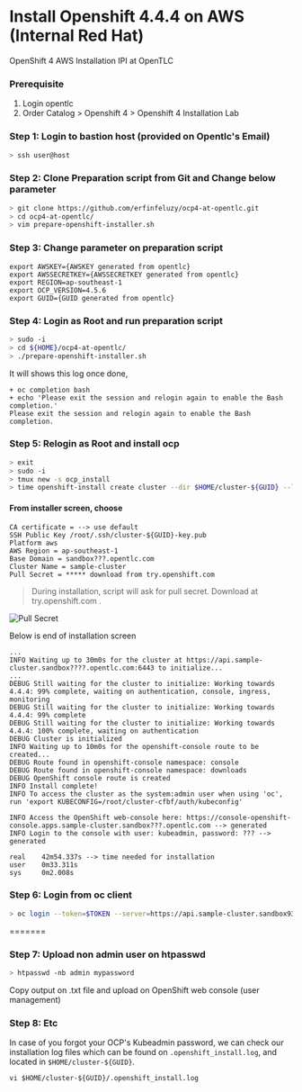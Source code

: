 # Install Openshift 4.4.4 on AWS (Internal Red Hat)
OpenShift 4 AWS Installation IPI at OpenTLC 

### Prerequisite
1. Login opentlc
2. Order Catalog > Openshift 4 > Openshift 4 Installation Lab

### Step 1: Login to bastion host (provided on Opentlc's Email)
```bash
> ssh user@host
```
### Step 2: Clone Preparation script from Git and Change below parameter
```bash
> git clone https://github.com/erfinfeluzy/ocp4-at-opentlc.git
> cd ocp4-at-opentlc/
> vim prepare-openshift-installer.sh
```
### Step 3: Change parameter on preparation script
```properties
export AWSKEY={AWSKEY generated from opentlc}
export AWSSECRETKEY={AWSSECRETKEY generated from opentlc}
export REGION=ap-southeast-1
export OCP_VERSION=4.5.6
export GUID={GUID generated from opentlc}
```

### Step 4: Login as Root and run preparation script
```bash
> sudo -i
> cd ${HOME}/ocp4-at-opentlc/
> ./prepare-openshift-installer.sh
```

It will shows this log once done,
```
+ oc completion bash
+ echo 'Please exit the session and relogin again to enable the Bash completion.'
Please exit the session and relogin again to enable the Bash completion.

```

### Step 5: Relogin as Root and install ocp
```bash
> exit
> sudo -i
> tmux new -s ocp_install
> time openshift-install create cluster --dir $HOME/cluster-${GUID} --log-level debug
```

#### From installer screen, choose
```
CA certificate = --> use default
SSH Public Key /root/.ssh/cluster-${GUID}-key.pub
Platform aws
AWS Region = ap-southeast-1
Base Domain = sandbox???.opentlc.com
Cluster Name = sample-cluster
Pull Secret = ***** download from try.openshift.com
```
> During installation, script will ask for pull secret. Download at try.openshift.com .

![Pull Secret](pull-secret.PNG)

Below is end of installation screen
```
...
INFO Waiting up to 30m0s for the cluster at https://api.sample-cluster.sandbox????.opentlc.com:6443 to initialize...
...
DEBUG Still waiting for the cluster to initialize: Working towards 4.4.4: 99% complete, waiting on authentication, console, ingress, monitoring
DEBUG Still waiting for the cluster to initialize: Working towards 4.4.4: 99% complete
DEBUG Still waiting for the cluster to initialize: Working towards 4.4.4: 100% complete, waiting on authentication
DEBUG Cluster is initialized
INFO Waiting up to 10m0s for the openshift-console route to be created...
DEBUG Route found in openshift-console namespace: console
DEBUG Route found in openshift-console namespace: downloads
DEBUG OpenShift console route is created
INFO Install complete!
INFO To access the cluster as the system:admin user when using 'oc', run 'export KUBECONFIG=/root/cluster-cfbf/auth/kubeconfig'

INFO Access the OpenShift web-console here: https://console-openshift-console.apps.sample-cluster.sandbox???.opentlc.com --> generated
INFO Login to the console with user: kubeadmin, password: ??? --> generated

real    42m54.337s --> time needed for installation
user    0m33.311s
sys     0m2.008s
```

### Step 6: Login from oc client
```bash
> oc login --token=$TOKEN --server=https://api.sample-cluster.sandbox930.opentlc.com:6443
```

=======
### Step 7: Upload non admin user on htpasswd
```bash
> htpasswd -nb admin mypassword
```
Copy output on .txt file and upload on OpenShift web console (user management) 

### Step 8: Etc
In case of you forgot your OCP's Kubeadmin password, we can check our installation log files which can be found on `.openshift_install.log`, and located in `$HOME/cluster-${GUID}`. 

```
vi $HOME/cluster-${GUID}/.openshift_install.log
```
